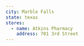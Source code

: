 ```yaml
---
city: Marble Falls
state: texas
stores:
  - name: Atkins Pharmacy
    address: 701 3rd Street
---
```

